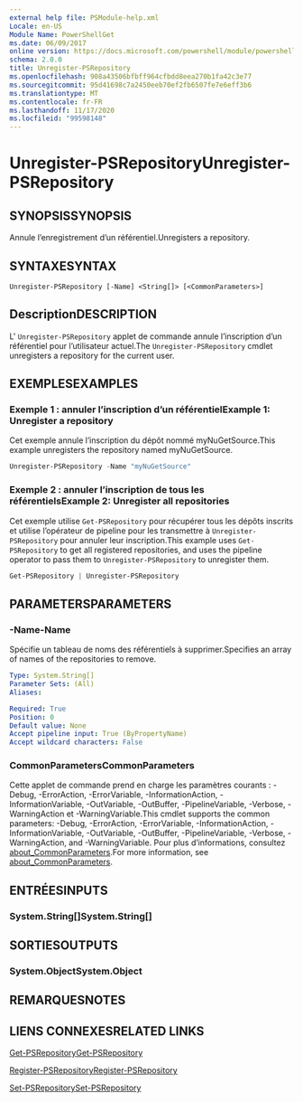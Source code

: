 ```yaml
---
external help file: PSModule-help.xml
Locale: en-US
Module Name: PowerShellGet
ms.date: 06/09/2017
online version: https://docs.microsoft.com/powershell/module/powershellget/unregister-psrepository?view=powershell-7.2&WT.mc_id=ps-gethelp
schema: 2.0.0
title: Unregister-PSRepository
ms.openlocfilehash: 908a43506bfbff964cfbdd8eea270b1fa42c3e77
ms.sourcegitcommit: 95d41698c7a2450eeb70ef2fb6507fe7e6eff3b6
ms.translationtype: MT
ms.contentlocale: fr-FR
ms.lasthandoff: 11/17/2020
ms.locfileid: "99598148"
---
```

# <span data-ttu-id="d3c50-102">Unregister-PSRepository</span><span class="sxs-lookup"><span data-stu-id="d3c50-102">Unregister-PSRepository</span></span>

## <span data-ttu-id="d3c50-103">SYNOPSIS</span><span class="sxs-lookup"><span data-stu-id="d3c50-103">SYNOPSIS</span></span>
<span data-ttu-id="d3c50-104">Annule l’enregistrement d’un référentiel.</span><span class="sxs-lookup"><span data-stu-id="d3c50-104">Unregisters a repository.</span></span>

## <span data-ttu-id="d3c50-105">SYNTAXE</span><span class="sxs-lookup"><span data-stu-id="d3c50-105">SYNTAX</span></span>

```
Unregister-PSRepository [-Name] <String[]> [<CommonParameters>]
```

## <span data-ttu-id="d3c50-106">Description</span><span class="sxs-lookup"><span data-stu-id="d3c50-106">DESCRIPTION</span></span>

<span data-ttu-id="d3c50-107">L' `Unregister-PSRepository` applet de commande annule l’inscription d’un référentiel pour l’utilisateur actuel.</span><span class="sxs-lookup"><span data-stu-id="d3c50-107">The `Unregister-PSRepository` cmdlet unregisters a repository for the current user.</span></span>

## <span data-ttu-id="d3c50-108">EXEMPLES</span><span class="sxs-lookup"><span data-stu-id="d3c50-108">EXAMPLES</span></span>

### <span data-ttu-id="d3c50-109">Exemple 1 : annuler l’inscription d’un référentiel</span><span class="sxs-lookup"><span data-stu-id="d3c50-109">Example 1: Unregister a repository</span></span>

<span data-ttu-id="d3c50-110">Cet exemple annule l’inscription du dépôt nommé myNuGetSource.</span><span class="sxs-lookup"><span data-stu-id="d3c50-110">This example unregisters the repository named myNuGetSource.</span></span>

```powershell
Unregister-PSRepository -Name "myNuGetSource"
```

### <span data-ttu-id="d3c50-111">Exemple 2 : annuler l’inscription de tous les référentiels</span><span class="sxs-lookup"><span data-stu-id="d3c50-111">Example 2: Unregister all repositories</span></span>

<span data-ttu-id="d3c50-112">Cet exemple utilise `Get-PSRepository` pour récupérer tous les dépôts inscrits et utilise l’opérateur de pipeline pour les transmettre à `Unregister-PSRepository` pour annuler leur inscription.</span><span class="sxs-lookup"><span data-stu-id="d3c50-112">This example uses `Get-PSRepository` to get all registered repositories, and uses the pipeline operator to pass them to `Unregister-PSRepository` to unregister them.</span></span>

```powershell
Get-PSRepository | Unregister-PSRepository
```

## <span data-ttu-id="d3c50-113">PARAMETERS</span><span class="sxs-lookup"><span data-stu-id="d3c50-113">PARAMETERS</span></span>

### <span data-ttu-id="d3c50-114">-Name</span><span class="sxs-lookup"><span data-stu-id="d3c50-114">-Name</span></span>

<span data-ttu-id="d3c50-115">Spécifie un tableau de noms des référentiels à supprimer.</span><span class="sxs-lookup"><span data-stu-id="d3c50-115">Specifies an array of names of the repositories to remove.</span></span>

```yaml
Type: System.String[]
Parameter Sets: (All)
Aliases:

Required: True
Position: 0
Default value: None
Accept pipeline input: True (ByPropertyName)
Accept wildcard characters: False
```

### <span data-ttu-id="d3c50-116">CommonParameters</span><span class="sxs-lookup"><span data-stu-id="d3c50-116">CommonParameters</span></span>

<span data-ttu-id="d3c50-117">Cette applet de commande prend en charge les paramètres courants : -Debug, -ErrorAction, -ErrorVariable, -InformationAction, -InformationVariable, -OutVariable, -OutBuffer, -PipelineVariable, -Verbose, -WarningAction et -WarningVariable.</span><span class="sxs-lookup"><span data-stu-id="d3c50-117">This cmdlet supports the common parameters: -Debug, -ErrorAction, -ErrorVariable, -InformationAction, -InformationVariable, -OutVariable, -OutBuffer, -PipelineVariable, -Verbose, -WarningAction, and -WarningVariable.</span></span> <span data-ttu-id="d3c50-118">Pour plus d’informations, consultez [about_CommonParameters](https://go.microsoft.com/fwlink/?LinkID=113216).</span><span class="sxs-lookup"><span data-stu-id="d3c50-118">For more information, see [about_CommonParameters](https://go.microsoft.com/fwlink/?LinkID=113216).</span></span>

## <span data-ttu-id="d3c50-119">ENTRÉES</span><span class="sxs-lookup"><span data-stu-id="d3c50-119">INPUTS</span></span>

### <span data-ttu-id="d3c50-120">System.String[]</span><span class="sxs-lookup"><span data-stu-id="d3c50-120">System.String[]</span></span>

## <span data-ttu-id="d3c50-121">SORTIES</span><span class="sxs-lookup"><span data-stu-id="d3c50-121">OUTPUTS</span></span>

### <span data-ttu-id="d3c50-122">System.Object</span><span class="sxs-lookup"><span data-stu-id="d3c50-122">System.Object</span></span>

## <span data-ttu-id="d3c50-123">REMARQUES</span><span class="sxs-lookup"><span data-stu-id="d3c50-123">NOTES</span></span>

## <span data-ttu-id="d3c50-124">LIENS CONNEXES</span><span class="sxs-lookup"><span data-stu-id="d3c50-124">RELATED LINKS</span></span>

[<span data-ttu-id="d3c50-125">Get-PSRepository</span><span class="sxs-lookup"><span data-stu-id="d3c50-125">Get-PSRepository</span></span>](Get-PSRepository.md)

[<span data-ttu-id="d3c50-126">Register-PSRepository</span><span class="sxs-lookup"><span data-stu-id="d3c50-126">Register-PSRepository</span></span>](Register-PSRepository.md)

[<span data-ttu-id="d3c50-127">Set-PSRepository</span><span class="sxs-lookup"><span data-stu-id="d3c50-127">Set-PSRepository</span></span>](Set-PSRepository.md)
